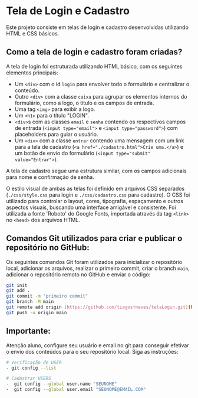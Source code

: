 # Tela de Login e Cadastro

Este projeto consiste em telas de login e cadastro desenvolvidas utilizando HTML e CSS básicos.

## Como a tela de login e cadastro foram criadas?

A tela de login foi estruturada utilizando HTML básico, com os seguintes elementos principais:

-   Um `<div>` com o id `login` para envolver todo o formulário e centralizar o conteúdo.
-   Outro `<div>` com a classe `caixa` para agrupar os elementos internos do formulário, como a logo, o título e os campos de entrada.
-   Uma tag `<img>` para exibir a logo.
-   Um `<h1>` para o título "LOGIN".
-   `<div>`s com as classes `email` e `senha` contendo os respectivos campos de entrada (`<input type="email">` e `<input type="password">`) com placeholders para guiar o usuário.
-   Um `<div>` com a classe `entrar` contendo uma mensagem com um link para a tela de cadastro (`<a href="./cadastro.html">Crie uma.</a>`) e um botão de envio do formulário (`<input type="submit" value="Entrar">`).

A tela de cadastro segue uma estrutura similar, com os campos adicionais para nome e confirmação de senha.

O estilo visual de ambas as telas foi definido em arquivos CSS separados (`./css/style.css` para login e `./css/cadastro.css` para cadastro). O CSS foi utilizado para controlar o layout, cores, tipografia, espaçamento e outros aspectos visuais, buscando uma interface amigável e consistente. Foi utilizada a fonte 'Roboto' do Google Fonts, importada através da tag `<link>` no `<head>` dos arquivos HTML.

## Comandos Git utilizados para criar e publicar o repositório no GitHub:

Os seguintes comandos Git foram utilizados para inicializar o repositório local, adicionar os arquivos, realizar o primeiro commit, criar o branch `main`, adicionar o repositório remoto no GitHub e enviar o código:

```bash
git init
git add .
git commit -m "primeiro commit"
git branch -M main
git remote add origin [https://github.com/tiagosfneves/telaLogin.git](https://github.com/tiagosfneves/telaLogin.git)
git push -u origin main
````

## Importante:

Atenção aluno, configure seu usuário e email no git para conseguir efetivar o envio dos conteúdos para o seu repositório local. Siga as instruções:

```bash
# Verificação de USER
- git config --list

# Cadastrar USERS
-  git config --global user.name "SEUNOME"
-  git config --global user.email "SEUNOME@EMAIL.COM"
````
